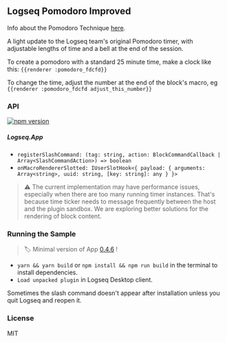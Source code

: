 ## Logseq Pomodoro Improved

Info about the Pomodoro Technique [here](https://en.wikipedia.org/wiki/Pomodoro_Technique).

A light update to the Logseq team's original Pomodoro timer, with adjustable lengths of time and a bell at the end of the session.

To create a pomodoro with a standard 25 minute time, make a clock like this: `{{renderer :pomodoro_fdcfd}}`

To change the time, adjust the number at the end of the block's macro, eg `{{renderer :pomodoro_fdcfd adjust_this_number}}`
### API

[![npm version](https://badge.fury.io/js/%40logseq%2Flibs.svg)](https://badge.fury.io/js/%40logseq%2Flibs)

##### Logseq.App

- `registerSlashCommand: (tag: string, action: BlockCommandCallback | Array<SlashCommandAction>) => boolean`
- `onMacroRendererSlotted: IUserSlotHook<{ payload: { arguments: Array<string>, uuid: string, [key: string]: any } }>`

> ⚠️ The current implementation may have performance issues,
> especially when there are too many running timer instances.
> That's because time ticker needs to message frequently between
> the host and the plugin sandbox. We are exploring better solutions for
> the rendering of block content.
 
### Running the Sample

> 🏷 Minimal version of App [0.4.6](https://github.com/logseq/logseq/releases/tag/0.4.6) !
 
- `yarn && yarn build` or `npm install && npm run build` in the terminal to install dependencies.
- `Load unpacked plugin` in Logseq Desktop client.

Sometimes the slash command doesn't appear after installation unless you quit Logseq and reopen it.

### License
MIT
